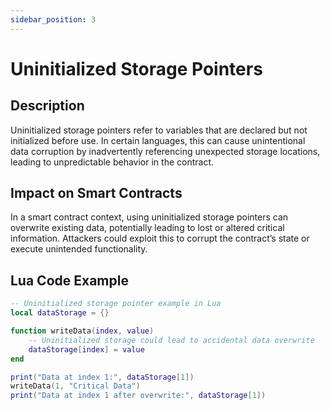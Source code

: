 ```yaml
---
sidebar_position: 3
---
```

# Uninitialized Storage Pointers

## Description
Uninitialized storage pointers refer to variables that are declared but not initialized before use. In certain languages, this can cause unintentional data corruption by inadvertently referencing unexpected storage locations, leading to unpredictable behavior in the contract.

## Impact on Smart Contracts
In a smart contract context, using uninitialized storage pointers can overwrite existing data, potentially leading to lost or altered critical information. Attackers could exploit this to corrupt the contract’s state or execute unintended functionality.

## Lua Code Example
```lua
-- Uninitialized storage pointer example in Lua
local dataStorage = {}

function writeData(index, value)
    -- Uninitialized storage could lead to accidental data overwrite
    dataStorage[index] = value
end

print("Data at index 1:", dataStorage[1])
writeData(1, "Critical Data")
print("Data at index 1 after overwrite:", dataStorage[1])
